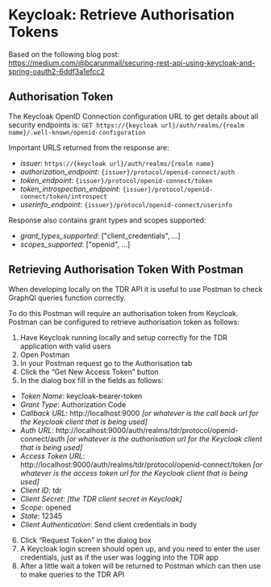 # Keycloak: Retrieve Authorisation Tokens

Based on the following blog post: https://medium.com/@bcarunmail/securing-rest-api-using-keycloak-and-spring-oauth2-6ddf3a1efcc2

## Authorisation Token 

The Keycloak OpenID Connection configuration URL to get details about all security endpoints is: 
`GET https://{keycloak url}/auth/realms/{realm name}/.well-known/openid-configuration`

Important URLS returned from the response are:
* *issuer*: `https://{keycloak url}/auth/realms/{realm name}`
* *authorization_endpoint*: `{issuer}/protocol/openid-connect/auth`
* *token_endpoint*: `{issuer}/protocol/openid-connect/token`
* *token_introspection_endpoint*: `{issuer}/protocol/openid-connect/token/introspect`
* *userinfo_endpoint*: `{issuer}/protocol/openid-connect/userinfo`
 
Response also contains grant types and scopes supported:
* *grant_types_supported*: ["client_credentials", …]
* *scopes_supported*: ["openid", …]

## Retrieving Authorisation Token With Postman

When developing locally on the TDR API it is useful to use Postman to check GraphQl queries function correctly.

To do this Postman will require an authorisation token from Keycloak. Postman can be configured to retrieve authorisation token as follows:

1. Have Keycloak running locally and setup correctly for the TDR application with valid users
2. Open Postman
3. In your Postman request go to the Authorisation tab
4. Click the “Get New Access Token” button
5. In the dialog box fill in the fields as follows:

 * *Token Name*: keycloak-bearer-token
 * *Grant Type*: Authorization Code
 * *Callback URL*: http://localhost:9000 *[or whatever is the call back url for the Keycloak client that is being used]*
 * *Auth URL*: http://localhost:9000/auth/realms/tdr/protocol/openid-connect/auth *[or whatever is the authorisation url for the Keycloak client that is being used]*
 * *Access Token URL*: http://localhost:9000/auth/realms/tdr/protocol/openid-connect/token *[or whatever is the access token url for the Keycloak client that is being used]*
 * *Client ID*: tdr
 * *Client Secret*: *[the TDR client secret in Keycloak]*
 * *Scope*: opened
 * *State*: 12345
 * *Client Authentication*: Send client credentials in body
 
6. Click “Request Token” in the dialog box
7. A Keycloak login screen should open up, and you need to enter the user credentials, just as if the user was logging into the TDR app
8. After a little wait a token will be returned to Postman which can then use to make queries to the TDR API